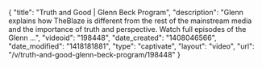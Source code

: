 {
    "title": "Truth and Good | Glenn Beck Program",
    "description": "Glenn explains how TheBlaze is different from the rest of the mainstream media and the importance of truth and perspective. Watch full episodes of the Glenn ...",
    "videoid": "198448",
    "date_created": "1408046566",
    "date_modified": "1418181881",
    "type": "captivate",
    "layout": "video",
    "url": "\/v\/truth-and-good-glenn-beck-program\/198448"
}
